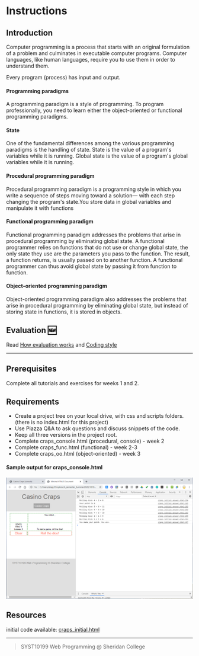 # Instructions
## Introduction

Computer programming is a process that starts with an original formulation of a problem and culminates in executable computer programs. Computer languages, like human languages, require you to use them in order to understand them.

Every program (process) has input and output. 

#### Programming paradigms
A programming paradigm is a style of programming. To program professionally, you need to learn either the object-oriented or functional programming paradigms.

#### State
One of the fundamental differences among the various programming paradigms is the handling of state. State is the value of a program's variables while it is running. Global state is the value of a program's global variables while it is running.

#### Procedural programming paradigm
Procedural programming paradigm is a programming style in which you write a sequence of steps moving toward a solution— with each step changing the program's state.You store data in global variables and manipulate it with functions

#### Functional programming paradigm
Functional programming paradigm addresses the problems that arise in procedural programming by eliminating global state. A functional programmer relies on functions that do not use or change global state, the only state they use are the parameters you pass to the function. The result, a function returns, is usually passed on to another function. A functional programmer can thus avoid global state by passing it from function to function.

#### Object-oriented programming paradigm
Object-oriented programming paradigm also addresses the problems that arise in procedural programming by eliminating global state, but instead of storing state in functions, it is stored in objects.



## Evaluation  :new:

Read [How evaluation works](how_evaluation_works.md) and [Coding style](coding_style.md)

---

## Prerequisites

Complete all tutorials and exercises for weeks 1 and 2.

## Requirements

- Create a project tree on your local drive, with css and scripts folders. (there is no index.html for this project)
- Use Piazza Q&A to ask questions and discuss snippets of the code.
- Keep all three versions in the project root.
- Complete craps_console.html (procedural, console) - week 2
- Complete craps_func.html (functional) - week 2-3
- Complete craps_oo.html (object-oriented) - week 3

#### Sample output for craps_console.html
![craps_initial_sample_output.png](craps_initial_sample_output.png)

## Resources

initial code available: [craps_initial.html](craps_initial.html)


---

> SYST10199 Web Programming @ Sheridan College
